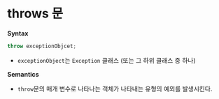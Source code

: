 # throws 문


**Syntax**
```java
throw exceptionObjcet;
```
- `exceptionObject`는 `Exception` 클래스 (또는 그 하위 클래스 중 하나)

**Semantics**
- `throw`문의 매개 변수로 나타나는 객체가 나타내는 유형의 예외를 발생시킨다.

